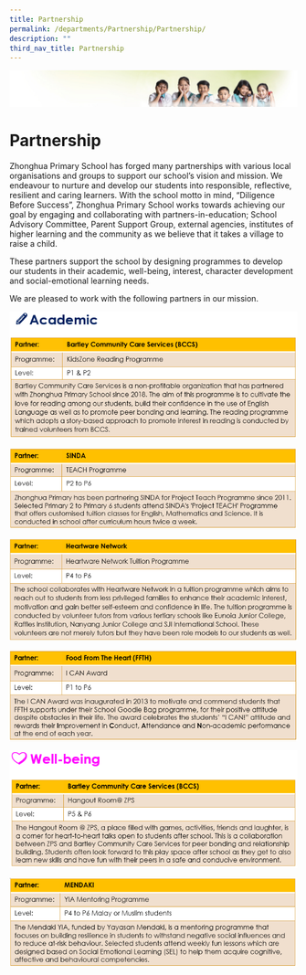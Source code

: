 ```yaml
---
title: Partnership
permalink: /departments/Partnership/Partnership/
description: ""
third_nav_title: Partnership
---
```

![](/images/Banner.jpg)

Partnership
===========

Zhonghua Primary School has forged many partnerships with various local organisations and groups to support our school’s vision and mission. We endeavour to nurture and develop our students into responsible, reflective, resilient and caring learners. With the school motto in mind, “Diligence Before Success”, Zhonghua Primary School works towards achieving our goal by engaging and collaborating with partners-in-education; School Advisory Committee, Parent Support Group, external agencies, institutes of higher learning and the community as we believe that it takes a village to raise a child.

  

These partners support the school by designing programmes to develop our students in their academic, well-being, interest, character development and social-emotional learning needs. 

  

We are pleased to work with the following partners in our mission.

![](/images/Partnership-Pic%201.png)

![](/images/Partnership-Pic%202.png)

![](/images/Partnership-Pic%203.png)

![](/images/Partnership-Pic%204.png)

![](/images/Partnership-Pic%205.png)

![](/images/Partnership-Pic%206.png)